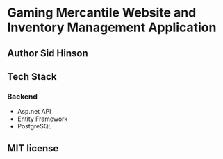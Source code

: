 # Gaming Mercantile Website and Inventory Management Application
## Author Sid Hinson
## Tech Stack
### Backend
- Asp.net API
- Entity Framework
- PostgreSQL
## MIT license
